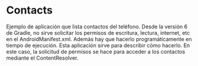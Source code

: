 # Contacts
Ejemplo de aplicación que lista contactos del teléfono. Desde la versión 6 de Gradle, no sirve solicitar los permisos de escritura, lectura, internet, etc en el AndroidManifest.xml. Además hay que hacerlo programáticamente en tiempo de ejecución.
Esta aplicación sirve para describir cómo hacerlo. En este caso, la solicitud de permisos se hace para acceder a los contactos mediante el ContentResolver.
